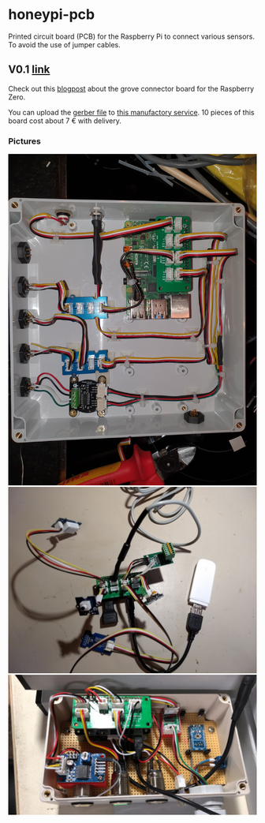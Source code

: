 # honeypi-pcb

Printed circuit board (PCB) for the Raspberry Pi to connect various sensors. To avoid the use of jumper cables.

## V0.1 [link](./PCB_V0.1)
Check out this [blogpost](https://www.honey-pi.de/teil-3-adapter-lk-fuer-grove-stecker/) about the grove connector board for the Raspberry Zero.

You can upload the [gerber file](./Grove%20Base%20HAT%20For%20Raspberry%20Pi%20Zero_2019-01-13.zip) to [this manufactory service](https://jlcpcb.com/quote). 10 pieces of this board cost about 7 € with delivery. 

### Pictures
![RPi 4 with Board](./Images/I2C-Hub-PCF8591.jpg)
![RPi Zero with Board](./Images/grove-pcb.jpeg)
![RPi Zero WittyPi + PCB Board](./Images/Grove-Stecker_PCB.jpeg)

